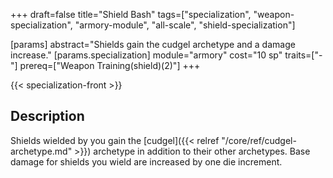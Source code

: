 +++
draft=false
title="Shield Bash"
tags=["specialization", "weapon-specialization", "armory-module", "all-scale", "shield-specialization"]

[params]
  abstract="Shields gain the cudgel archetype and a damage increase."
  [params.specialization]
    module="armory"
    cost="10 sp"
    traits=["-"]
    prereq=["Weapon Training(shield)(2)"]
+++

{{< specialization-front >}}

## Description

Shields wielded by you gain the 
[cudgel]({{< relref "/core/ref/cudgel-archetype.md" >}}) archetype in addition to
their other archetypes. Base damage for shields you wield are increased by one
die increment.

